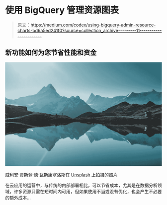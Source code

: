 # 使用 BigQuery 管理资源图表

> 原文：<https://medium.com/codex/using-bigquery-admin-resource-charts-bd6a5ed241f0?source=collection_archive---------11----------------------->

## 新功能如何为您节省性能和资金

![](img/b9e42e3837c9076ff31d7d87ba3f57c6.png)

威利安·贾斯登·德·瓦斯康塞洛斯在 [Unsplash](https://unsplash.com/s/photos/nature?utm_source=unsplash&utm_medium=referral&utm_content=creditCopyText) 上拍摄的照片

在云应用的运营中，与传统的内部部署相比，可以节省成本，尤其是在数据分析领域，许多资源只需在短时间内可用，但如果使用不当或没有优化，也会产生不必要的额外成本…